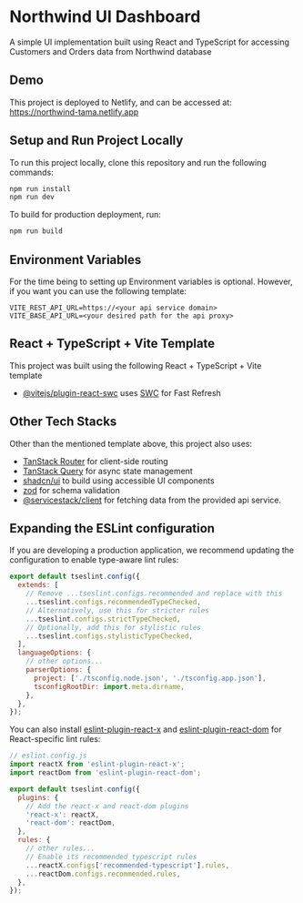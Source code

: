 # Northwind UI Dashboard

A simple UI implementation built using React and TypeScript for accessing Customers and Orders data from Northwind database

## Demo

This project is deployed to Netlify, and can be accessed at: https://northwind-tama.netlify.app

## Setup and Run Project Locally

To run this project locally, clone this repository and run the following commands:

```bash
npm run install
npm run dev
```

To build for production deployment, run:

```bash
npm run build
```

## Environment Variables

For the time being to setting up Environment variables is optional. However, if you want you can use the following template:

```
VITE_REST_API_URL=https://<your api service domain>
VITE_BASE_API_URL=<your desired path for the api proxy>
```

## React + TypeScript + Vite Template

This project was built using the following React + TypeScript + Vite template

- [@vitejs/plugin-react-swc](https://github.com/vitejs/vite-plugin-react/blob/main/packages/plugin-react-swc) uses [SWC](https://swc.rs/) for Fast Refresh

## Other Tech Stacks

Other than the mentioned template above, this project also uses:

- [TanStack Router](https://tanstack.com/router/latest) for client-side routing
- [TanStack Query](https://tanstack.com/query/latest) for async state management
- [shadcn/ui](https://ui.shadcn.com/) to build using accessible UI components
- [zod](https://zod.dev) for schema validation
- [@servicestack/client](https://docs.servicestack.net/typescript-server-events-client) for fetching data from the provided api service.

## Expanding the ESLint configuration

If you are developing a production application, we recommend updating the configuration to enable type-aware lint rules:

```js
export default tseslint.config({
  extends: [
    // Remove ...tseslint.configs.recommended and replace with this
    ...tseslint.configs.recommendedTypeChecked,
    // Alternatively, use this for stricter rules
    ...tseslint.configs.strictTypeChecked,
    // Optionally, add this for stylistic rules
    ...tseslint.configs.stylisticTypeChecked,
  ],
  languageOptions: {
    // other options...
    parserOptions: {
      project: ['./tsconfig.node.json', './tsconfig.app.json'],
      tsconfigRootDir: import.meta.dirname,
    },
  },
});
```

You can also install [eslint-plugin-react-x](https://github.com/Rel1cx/eslint-react/tree/main/packages/plugins/eslint-plugin-react-x) and [eslint-plugin-react-dom](https://github.com/Rel1cx/eslint-react/tree/main/packages/plugins/eslint-plugin-react-dom) for React-specific lint rules:

```js
// eslint.config.js
import reactX from 'eslint-plugin-react-x';
import reactDom from 'eslint-plugin-react-dom';

export default tseslint.config({
  plugins: {
    // Add the react-x and react-dom plugins
    'react-x': reactX,
    'react-dom': reactDom,
  },
  rules: {
    // other rules...
    // Enable its recommended typescript rules
    ...reactX.configs['recommended-typescript'].rules,
    ...reactDom.configs.recommended.rules,
  },
});
```
